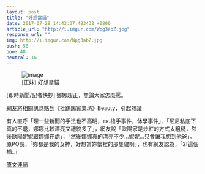 ```yaml
---
layout: post
title: "好想當貓"
date: 2017-07-28 14:43:37.483432 +0800
article_url: "http://i.imgur.com/Wpg3abZ.jpg"
response_url: ""
img: http://i.imgur.com/Wpg3abZ.jpg
push: 58
boo: 48
neutral: 16
---
```


<figure>
<img src="http://i.imgur.com/Wpg3abZ.jpg" alt="image">
<figcaption>
[正妹] 好想當貓
</figcaption>
</figure>



[即時新聞/記者快抄] 娜娜超正，無論大家怎麼罵。

網友將相關訊息貼到《批踢踢實業坊》Beauty，引起熱議

有人直呼「理一些新聞的手法也不高明，ex.槍手事件，休學事件」、「尼尼私底下真的不退，娜娜比較漂亮又禮貌多了」，網友說「歐陽家是炒紅的方式太粗糙，然後歐陽妮妮跟娜娜在處」，「然後娜娜真的漂亮不少...妮妮...只會讓我想到他爸」。原PO說，「妳都是我的女神，好想當妳懷裡的那隻貓啊」，也有網友認為，「2f這個插..」

<a href = "https://www.ptt.cc/bbs/Beauty/M.1500818401.A.8C7.html">原文連結</a>

